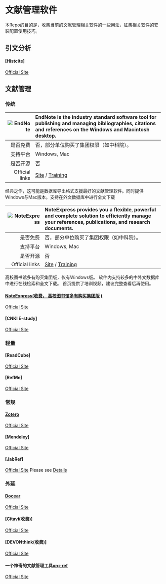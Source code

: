 # 文献管理软件
本Repo的目的是，收集当前的文献管理相关软件的一些用法，征集相关软件的安装配置使用技巧。

## 引文分析
#### [Histcite]
[Official Site](http://interest.science.thomsonreuters.com/forms/HistCite/)

## 文献管理
### 传统

| ![EndNote](https://upload.wikimedia.org/wikipedia/commons/0/01/EndNote.png) |EndNote is the industry standard software tool for publishing and managing bibliographies, citations and references on the Windows and Macintosh desktop.|
|--:|:--|
| 是否免费 | 否，部分单位购买了集团权限（如中科院）。 |
| 支持平台 | Windows, Mac|
| 是否开源 | 否 |
|Official links| [Site](http://endnote.com/) / [Training](http://endnote.com/training) |

经典之作，这可能是数据库导出格式支援最好的文献管理软件。同时提供Windows与Mac版本。支持在外文数据库中进行全文下载

| ![NoteExpress](http://www.inoteexpress.com/aegean/Public/images/logo.jpg) | NoteExpress provides you a flexible, powerful and complete solution to efficiently manage your references, publications, and research documents. |
|--:|:--|
| 是否免费 | 否，部分单位购买了集团权限（如中科院）。 |
| 支持平台 | Windows, Mac|
| 是否开源 | 否 |
|Official links| [Site](http://endnote.com/) / [Training](http://endnote.com/training) |

高校图书馆多有购买集团版，仅有Windows版。
软件内支持较多的中外文数据库中进行在线检索和全文下载。
首页提供了培训视频，建议完整查看后再使用。

#### [NoteExpress(收费， 高校图书馆多有购买集团版 )](NoteExpress/noteexpress.md)
[Official Site](http://www.inoteexpress.com/aegean/)
#### [CNKI E-study]
[Official Site](http://elearning.cnki.net)
### 轻量
#### [ReadCube]
[Official Site](https://www.readcube.com/)
#### [RefMe]
[Official Site](https://www.refme.com)
### 常规
#### [Zotero](zotero/zotero.md)
[Official Site](https://www.zotero.org/)
#### [Mendeley]
[Official Site](https://www.mendeley.com/)
#### [JabRef]
[Official Site](http://www.jabref.org/)
Please see [Details](jabref/README.org "JabRef Readme")
### 外延
#### [Docear](docear/docear.md)
[Official Site](http://www.docear.org/)
#### [Citavi(收费)]
[Official Site](https://www.citavi.com/)
#### [DEVONthink(收费)]
[Official Site](http://www.docear.org/)
#### 一个神奇的文献管理工具[org-ref](org-ref/README.org)
[Official Site](https://github.com/jkitchin/org-ref)

